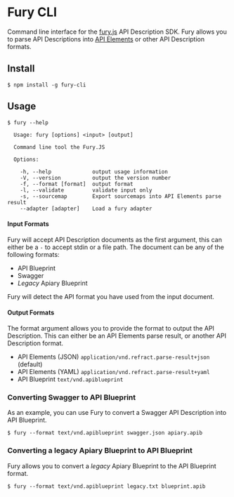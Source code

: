 # Fury CLI

Command line interface for the [fury.js](https://github.com/apiaryio/fury.js)
API Description SDK. Fury allows you to parse API Descriptions into [API
Elements](http://api-elements.readthedocs.org/) or other API Description
formats.

## Install

```shell
$ npm install -g fury-cli
```

## Usage

```
$ fury --help

  Usage: fury [options] <input> [output]

  Command line tool the Fury.JS

  Options:

    -h, --help             output usage information
    -V, --version          output the version number
    -f, --format [format]  output format
    -l, --validate         validate input only
    -s, --sourcemap        Export sourcemaps into API Elements parse result
    --adapter [adapter]    Load a fury adapter
```

#### Input Formats

Fury will accept API Description documents as the first argument, this can
either be a `-` to accept stdin or a file path. The document can be any of the
following formats:

- API Blueprint
- Swagger
- *Legacy* Apiary Blueprint

Fury will detect the API format you have used from the input document.

#### Output Formats

The format argument allows you to provide the format to output the API
Description. This can either be an API Elements parse result, or another API
Description format.

- API Elements (JSON) `application/vnd.refract.parse-result+json` (default)
- API Elements (YAML) `application/vnd.refract.parse-result+yaml`
- API Blueprint `text/vnd.apiblueprint`

### Converting Swagger to API Blueprint

As an example, you can use Fury to convert a Swagger API Description into API
Blueprint.

```shell
$ fury --format text/vnd.apiblueprint swagger.json apiary.apib
```

### Converting a legacy Apiary Blueprint to API Blueprint

Fury allows you to convert a *legacy* Apiary Blueprint to the API Blueprint
format.

```shell
$ fury --format text/vnd.apiblueprint legacy.txt blueprint.apib
```
